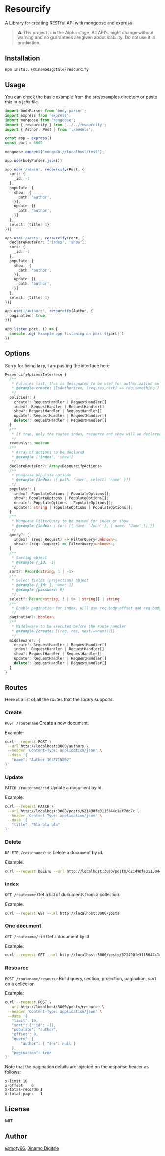 # Resourcify

A Library for creating RESTful API with mongoose and express

> ⚠️	This project is in the Alpha stage. All API's might change without warning and no guarantees are given about stability. Do not use it in production. 



## Installation

```bash
npm install @dinamodigitale/resourcify
```

## Usage

You can check the basic example from the src/examples directory or paste this in a js/ts file

```typescript
import bodyParser from 'body-parser';
import express from 'express';
import mongoose from 'mongoose';
import { resourcify } from '../../resourcify';
import { Author, Post } from './models';

const app = express()
const port = 3000

mongoose.connect('mongodb://localhost/test');

app.use(bodyParser.json())

app.use('/admin', resourcify(Post, {
  sort: {
    _id: -1
  },
  populate: {
    show: [{
      path: 'author',
    }],
    update: [{
      path: 'author',
    }]
  },
  select: {title: 1}
}))

app.use('/posts', resourcify(Post, {
  declareRouteFor: ['index', 'show'],
  sort: {
    _id: -1
  },
  populate: {
    show: [{
      path: 'author',
    }],
    update: [{
      path: 'author',
    }]
  },
  select: {title: 1}
}))

app.use('/authors', resourcify(Author, {
  pagination: true,
}))

app.listen(port, () => {
  console.log(`Example app listening on port ${port}`)
})
```
## Options 

Sorry for being lazy, I am pasting the interface here 
```typescript 
ResourcifyOptionsInterface {
  /**
   * Policies list, this is deisgnated to be used for authorization only like roles, auth, etc.
   * @example create: [IsAuthorized, (req,res,next) => req.something ? next() : res.status(401).send('Unauthorized')]
   */
  policies?: {
    create?: RequestHandler | RequestHandler[]
    index?: RequestHandler | RequestHandler[]
    show?: RequestHandler | RequestHandler[]
    update?: RequestHandler | RequestHandler[]
    delete?: RequestHandler | RequestHandler[]
  }
  /**
   * If true, only the routes index, resource and show will be declared
   */
  readOnly?: Boolean
  /**
   * Array of actions to be declared
   * @example ['index', 'show']
   */
  declareRouteFor?: Array<ResourcifyActions>
  /**
   * Mongoose populate options
   * @example {index: [{ path: 'user', select: 'name' }]}
   */
  populate?: {
    index?: PopulateOptions | PopulateOptions[];
    show?: PopulateOptions | PopulateOptions[];
    create?: PopulateOptions | PopulateOptions[];
    update?: string | PopulateOptions | PopulateOptions[];
  }
  /**
   * Mongoose FilterQuery to be passed for index or show
   * @example {index: { $or: [{ name: 'John' }, { name: 'Jane' }] }}
   */
  query?: {
    index?: (req: Request) => FilterQuery<unknown>;
    show?: (req: Request) => FilterQuery<unknown>;
  }
  /**
   * Sorting object
   * @example {_id: -1}
   */
  sort?: Record<string, 1 | -1>
  /**
   * Select fields (projection) object
   * @example {_id: 1, name: 1}
   * @example {password: 0}
   */
  select?: Record<string, 1 | 0> | string[] | string
  /**
   * Enable pagination for index, will use req.body.offset and req.body.limit or req.query.offset and req.query.limit
   */
  pagination?: boolean
  /**
   * Middleware to be executed before the route handler
   * @example {create: [(req, res, next)=>next()]}
   */
  middleware?: {
    create?: RequestHandler | RequestHandler[]
    index?: RequestHandler | RequestHandler[]
    show?: RequestHandler | RequestHandler[]
    update?: RequestHandler | RequestHandler[]
    delete?: RequestHandler | RequestHandler[]
  }
}
```

## Routes 

Here is a list of all the routes that the library supports:

### Create 

 `POST /routename` Create a new document.

 Example:
 ```bash 
 curl --request POST \
  --url http://localhost:3000/authors \
  --header 'Content-Type: application/json' \
  --data '{
	"name": "Author 1645715862"
}'
 ```

### Update 

 `PATCH /routename/:id` Update a document by id.

 Example:
 ```bash 
curl --request PATCH \
  --url http://localhost:3000/posts/621490fe3115044c1af7dd7c \
  --header 'Content-Type: application/json' \
  --data '{
	"title": "Bla bla bla"
}'
 ```

### Delete 

 `DELETE /routename/:id` Delete a document by id.

 Example:
 ```bash 
curl --request DELETE --url http://localhost:3000/posts/621490fe3115044c1af7dd7c
 ```

### Index 

 `GET /routename` Get a list of documents from a collection.

 Example:
 ```bash 
curl --request GET --url http://localhost:3000/posts
 ```

### One document 

 `GET /routename/:id` Get a document by id

 Example:
 ```bash 
curl --request GET --url http://localhost:3000/posts/621490fe3115044c1af7dd7c
 ```

### Resource 

 `POST /routename/resource` Build query, section, projection, pagination, sort on a collection

 Example:
 ```bash 
curl --request POST \
  --url http://localhost:3000/posts/resource \
  --header 'Content-Type: application/json' \
  --data '{
	"limit": 10,
	"sort": {"_id": -1},
	"populate": "author",
	"offset": 0,
	"query": {
		"author": { "$ne": null }
	},
	"pagination": true
}'
 ```
Note that the pagination details are injected on the response header as follows:
```text
x-limit	10
x-offset	0
x-total-records	1
x-total-pages	1
```




## License

MIT

## Author

[@moty66](https://github.com/moty66),  [Dinamo Digitale](https://github.com/orgs/dinamodigitale/)